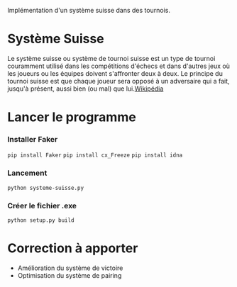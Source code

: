 Implémentation d'un système suisse dans des tournois.

# Système Suisse
Le système suisse ou système de tournoi suisse est un type de tournoi couramment utilisé dans les compétitions d'échecs et dans d'autres jeux où les joueurs ou les équipes doivent s'affronter deux à deux.
Le principe du tournoi suisse est que chaque joueur sera opposé à un adversaire qui a fait, jusqu'à présent, aussi bien (ou mal) que lui.<a href="https://fr.wikipedia.org/wiki/Syst%C3%A8me_suisse">Wikipédia</a>
# Lancer le programme
### Installer Faker
`pip install Faker`
`pip install cx_Freeze`
`pip install idna`

### Lancement
`python systeme-suisse.py`

### Créer le fichier .exe
`python setup.py build`

# Correction à apporter
- Amélioration du système de victoire
- Optimisation du système de pairing